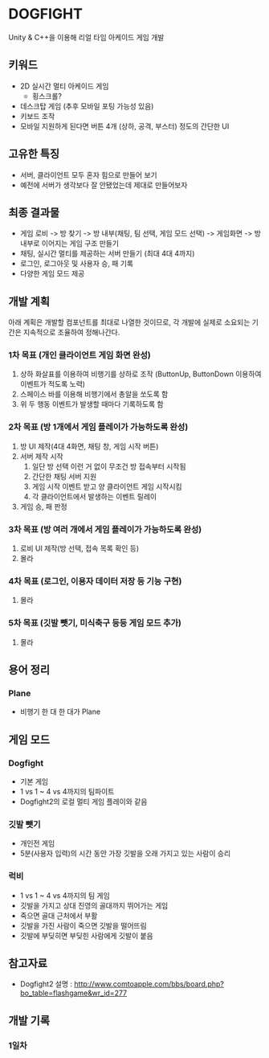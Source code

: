 # DOGFIGHT

Unity & C++을 이용해 리얼 타임 아케이드 게임 개발

## 키워드

- 2D 실시간 멀티 아케이드 게임
  - 횡스크롤?
- 데스크탑 게임 (추후 모바일 포팅 가능성 있음)
- 키보드 조작
- 모바일 지원하게 된다면 버튼 4개 (상하, 공격, 부스터) 정도의 간단한 UI

## 고유한 특징

- 서버, 클라이언트 모두 혼자 힘으로 만들어 보기
- 예전에 서버가 생각보다 잘 안됐었는데 제대로 만들어보자

## 최종 결과물

- 게임 로비 -> 방 찾기 -> 방 내부(채팅, 팀 선택, 게임 모드 선택) -> 게임화면 -> 방 내부로 이어지는 게임 구조 만들기
- 채팅, 실시간 멀티를 제공하는 서버 만들기 (최대 4대 4까지)
- 로그인, 로그아웃 및 사용자 승, 패 기록
- 다양한 게임 모드 제공

## 개발 계획

아래 계획은 개발할 컴포넌트를 최대로 나열한 것이므로, 각 개발에 실제로 소요되는 기간은 지속적으로 조율하여 정해나간다.

### 1차 목표 (개인 클라이언트 게임 화면 완성)

1. 상하 화살표를 이용하여 비행기를 상하로 조작 (ButtonUp, ButtonDown 이용하여 이벤트가 적도록 노력)
1. 스페이스 바를 이용해 비행기에서 총알을 쏘도록 함
1. 위 두 행동 이벤트가 발생할 때마다 기록하도록 함

### 2차 목표 (방 1개에서 게임 플레이가 가능하도록 완성)

1. 방 UI 제작(4대 4화면, 채팅 창, 게임 시작 버튼)
1. 서버 제작 시작
    1. 일단 방 선택 이런 거 없이 무조건 방 접속부터 시작됨
    1. 간단한 채팅 서버 지원
    1. 게임 시작 이벤트 받고 양 클라이언트 게임 시작시킴
    1. 각 클라이언트에서 발생하는 이벤트 릴레이
1. 게임 승, 패 판정

### 3차 목표 (방 여러 개에서 게임 플레이가 가능하도록 완성)

1. 로비 UI 제작(방 선택, 접속 목록 확인 등)
1. 몰라

### 4차 목표 (로그인, 이용자 데이터 저장 등 기능 구현)

1. 몰라

### 5차 목표 (깃발 뺏기, 미식축구 등등 게임 모드 추가)

1. 몰라

## 용어 정리

### Plane

- 비행기 한 대 한 대가 Plane

## 게임 모드

### Dogfight

- 기본 게임
- 1 vs 1 ~ 4 vs 4까지의 팀파이트
- Dogfight2의 로컬 멀티 게임 플레이와 같음

### 깃발 뺏기

- 개인전 게임
- 5분(사용자 입력)의 시간 동안 가장 깃발을 오래 가지고 있는 사람이 승리

### 럭비

- 1 vs 1 ~ 4 vs 4까지의 팀 게임
- 깃발을 가지고 상대 진영의 골대까지 뛰어가는 게임
- 죽으면 골대 근처에서 부활
- 깃발을 가진 사람이 죽으면 깃발을 떨어뜨림
- 깃발에 부딪히면 부딪힌 사람에게 깃발이 붙음

## 참고자료

- Dogfight2 설명 : http://www.comtoapple.com/bbs/board.php?bo_table=flashgame&wr_id=277

## 개발 기록

### 1일차

